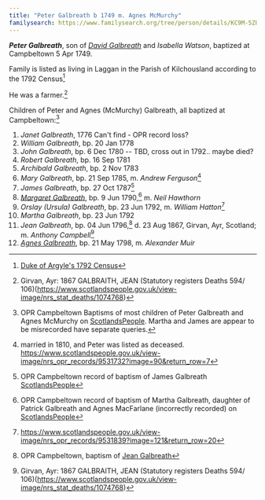 ```yaml
---
title: "Peter Galbreath b 1749 m. Agnes McMurchy"
familysearch: https://www.familysearch.org/tree/person/details/KC9M-5ZQ
---
```

***Peter Galbreath***, son of *[David Galbreath](galbreath-david-1718.md)* and *Isabella Watson*, baptized at Campbeltown 5 Apr 1749.

Family is listed as living in Laggan in the Parish of Kilchousland according to the 1792 Census[^1792]

He was a farmer.[^jean-death]

Children of Peter and Agnes (McMurchy) Galbreath, all baptized at Campbeltown:[^children1]

1. *Janet Galbreath*, 1776  Can't find - OPR record loss?
2. *William Galbreath*, bp. 20 Jan 1778
3. *John Galbreath*, bp. 6 Dec 1780 -- TBD, cross out in 1792.. maybe died?
4. *Robert Galbreath*, bp. 16 Sep 1781
5. *Archibald Galbreath*, bp. 2 Nov 1783
6. *Mary Galbreath*, bp. 21 Sep 1785, m. *Andrew Ferguson*[^mary-marriage]
7. *James Galbreath*, bp. 27 Oct 1787[^children2]
8. *[Margaret Galbreath](galbreath-margaret-1790.md)*, bp. 9 Jun 1790,[^children3] m. *Neil Hawthorn*
9. *Orslay (Ursula) Galbreath*, bp. 23 Jun 1792, m. *William Hatton*[^ursula-marriage]
10. *Martha Galbreath*, bp. 23 Jun 1792
11. *Jean Galbreath*, bp. 04 Jun 1796,[^jean-birth] d. 23 Aug 1867, Girvan, Ayr, Scotland; m. *Anthony Campbell*[^jean-death]
12. *[Agnes Galbreath](galbreath-agnes-1798.md)*, bp. 21 May 1798, m. *Alexander Muir*


[^1792]: [Duke of Argyle's 1792 Census](/sources/list-of-inhabitants-upon-the-duke-of-argylls-property-in-kintyre-1792.md#page-178)

[^children1]: OPR Campbeltown Baptisms of most children of Peter Galbreath and Agnes McMurchy on [ScotlandsPeople](https://www.scotlandspeople.gov.uk/record-results?search_type=people&event=%28B%20OR%20C%20OR%20S%29&record_type%5B0%5D=opr_births&church_type=Old%20Parish%20Registers&dl_cat=church&dl_rec=church-births-baptisms&surname=galbreath&surname_so=fuzzy&forename_so=starts&from_year=1760&to_year=1805&parent_names_so=exact&parent_name_two=mcmurchy&parent_name_two_so=starts&county=ARGYLL&record=Church%20of%20Scotland%20%28old%20parish%20registers%29%20Roman%20Catholic%20Church%20Other%20churches&sort=asc&order=Date&field=year).  Martha and James are appear to be misrecorded have separate queries.

[^children2]: OPR Campbeltown record of baptism of James Galbreath [ScotlandsPeople](https://www.scotlandspeople.gov.uk/record-results?search_type=people&event=%28B%20OR%20C%20OR%20S%29&record_type%5B0%5D=opr_births&church_type=Old%20Parish%20Registers&dl_cat=church&dl_rec=church-births-baptisms&surname=galbreath&surname_so=fuzzy&forename_so=starts&from_year=1775&to_year=1791&parent_names_so=exact&parent_name_two=macmurchy&parent_name_two_so=exact&county=ARGYLL&record=Church%20of%20Scotland%20%28old%20parish%20registers%29%20Roman%20Catholic%20Church%20Other%20churches&rd_real_name%5B0%5D=CAMPBELTOWN%20%28LANDWARD%29%20OR%20CAMPBELTOWN%20%28BURGH%29%20OR%20CAMPBELTOWN&rd_display_name%5B0%5D=CAMPBELTOWN%20%28LANDWARD%29%7CCAMPBELTOWN%20%28BURGH%29%7CCAMPBELTOWN_CAMPBELTOWN&rd_label%5B0%5D=CAMPBELTOWN&rd_name%5B0%5D=CAMPBELTOWN%20%2ALANDWARD%2A%20OR%20CAMPBELTOWN%20%2ABURGH%2A%20OR%20CAMPBELTOWN)

[^children3]: OPR Campbeltown record of baptism of Martha Galbreath, daughter of Patrick Galbreath and Agnes MacFarlane (incorrectly recorded) on [ScotlandsPeople](https://www.scotlandspeople.gov.uk/record-results?search_type=people&event=%28B%20OR%20C%20OR%20S%29&record_type%5B0%5D=opr_births&church_type=Old%20Parish%20Registers&dl_cat=church&dl_rec=church-births-baptisms&surname=galbreath&surname_so=fuzzy&forename_so=starts&from_year=1790&to_year=1790&parent_names_so=exact&parent_name_two=mac&parent_name_two_so=starts&county=ARGYLL&record=Church%20of%20Scotland%20%28old%20parish%20registers%29%20Roman%20Catholic%20Church%20Other%20churches&rd_real_name%5B0%5D=CAMPBELTOWN%20%28LANDWARD%29%20OR%20CAMPBELTOWN%20%28BURGH%29%20OR%20CAMPBELTOWN&rd_display_name%5B0%5D=CAMPBELTOWN%20%28LANDWARD%29%7CCAMPBELTOWN%20%28BURGH%29%7CCAMPBELTOWN_CAMPBELTOWN&rd_label%5B0%5D=CAMPBELTOWN&rd_name%5B0%5D=CAMPBELTOWN%20%2ALANDWARD%2A%20OR%20CAMPBELTOWN%20%2ABURGH%2A%20OR%20CAMPBELTOWN)

[^jean-birth]: OPR Campbeltown, baptism of [Jean Galbreath](/sources/opr-campbeltown-births.md#1796-06-04-jean-galbreath)

[^jean-death]: Girvan, Ayr: 1867 GALBRAITH, JEAN (Statutory registers Deaths 594/ 106)(https://www.scotlandspeople.gov.uk/view-image/nrs_stat_deaths/1074768)

[^mary-marriage]: married in 1810, and Peter was listed as deceased.  https://www.scotlandspeople.gov.uk/view-image/nrs_opr_records/9531732?image=90&return_row=7

[^ursula-marriage]: https://www.scotlandspeople.gov.uk/view-image/nrs_opr_records/9531839?image=121&return_row=20
